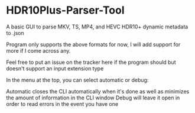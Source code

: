 # HDR10Plus-Parser-Tool
A basic GUI to parse MKV, TS, MP4, and HEVC HDR10+ dynamic metadata to .json

Program only supports the above formats for now, I will add support for more if I come across any.

Feel free to put an issue on the tracker here if the program should but doesn't support an input extension type

In the menu at the top, you can select automatic or debug:

Automatic closes the CLI automatically when it's done as well as minimizes the amount of information in the CLI window
Debug will leave it open in order to read errors in the event you have one

